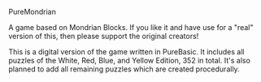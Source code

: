 PureMondrian

A game based on Mondrian Blocks. If you like it and have use for a "real" version of this, then please support the original creators!

This is a digital version of the game written in PureBasic. It includes all puzzles of the White, Red, Blue, and Yellow Edition, 352 in total.
It's also planned to add all remaining puzzles which are created procedurally.
